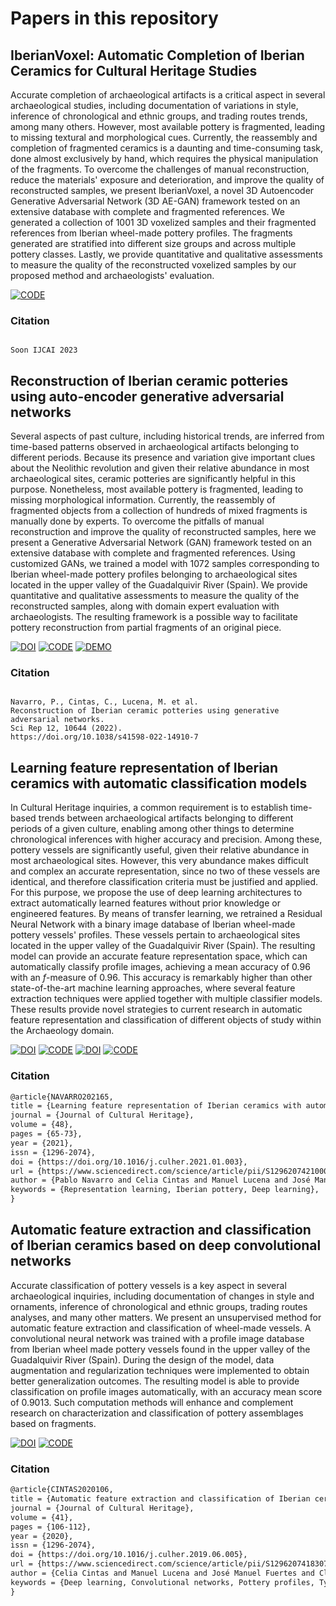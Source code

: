 # Papers in this repository

## IberianVoxel: Automatic Completion of Iberian Ceramics for Cultural Heritage Studies

Accurate completion of archaeological artifacts is a critical aspect in several archaeological studies, including documentation of variations in style, inference of chronological and ethnic groups, and trading routes trends, among many others.
However, most available pottery is fragmented, leading to missing textural and morphological cues.
Currently, the reassembly and completion of fragmented ceramics is a daunting and time-consuming task, done almost exclusively by hand, which requires the physical manipulation of the fragments.
To overcome the challenges of manual reconstruction, reduce the materials' exposure and deterioration, and improve the quality of reconstructed samples, we present IberianVoxel, a novel 3D Autoencoder Generative Adversarial Network (3D AE-GAN) framework tested on an extensive database with complete and fragmented references.
We generated a collection of $1001$ 3D voxelized samples and their fragmented references from Iberian wheel-made pottery profiles.
The fragments generated are stratified into different size groups and across multiple pottery classes.
Lastly, we provide quantitative and qualitative assessments to measure the quality of the reconstructed voxelized samples by our proposed method and archaeologists' evaluation.

<!-- [![DOI](https://img.shields.io/badge/DOI-10.1038/s41598.022.14910.7-f9f107.svg)](https://doi.org/10.1038/s41598-022-14910-7) -->

[![CODE](https://img.shields.io/badge/CODE-73ff9.svg)](https://github.com/celiacintas/vasijas/tree/iberianVox)

### Citation

```

Soon IJCAI 2023

```

## Reconstruction of Iberian ceramic potteries using auto-encoder generative adversarial networks

Several aspects of past culture, including historical trends, are inferred from time-based patterns observed in archaeological artifacts belonging to different periods. Because its presence and variation give important clues about the Neolithic revolution and given their relative abundance in most archaeological sites, ceramic potteries are significantly helpful in this purpose. Nonetheless, most available pottery is fragmented, leading to missing morphological information. Currently, the reassembly of fragmented objects from a collection of hundreds of mixed fragments is manually done by experts. To overcome the pitfalls of manual reconstruction and improve the quality of reconstructed samples, here we present a Generative Adversarial Network (GAN) framework tested on an extensive database with complete and fragmented references. Using customized GANs, we trained a model with 1072 samples corresponding to Iberian wheel-made pottery profiles belonging to archaeological sites located in the upper valley of the Guadalquivir River (Spain). We provide quantitative and qualitative assessments to measure the quality of the reconstructed samples, along with domain expert evaluation with archaeologists. The resulting framework is a possible way to facilitate pottery reconstruction from partial fragments of an original piece.

[![DOI](https://img.shields.io/badge/DOI-10.1038/s41598.022.14910.7-f9f107.svg)](https://doi.org/10.1038/s41598-022-14910-7)
[![CODE](https://img.shields.io/badge/CODE-73ff9.svg)](https://github.com/celiacintas/vasijas/tree/iberianGAN)
[![DEMO](https://img.shields.io/badge/DEMO-73ff9.svg)](https://huggingface.co/spaces/pablo1n7/iberianGAN)

### Citation

```

Navarro, P., Cintas, C., Lucena, M. et al.
Reconstruction of Iberian ceramic potteries using generative adversarial networks.
Sci Rep 12, 10644 (2022).
https://doi.org/10.1038/s41598-022-14910-7

```

## Learning feature representation of Iberian ceramics with automatic classification models

In Cultural Heritage inquiries, a common requirement is to establish time-based trends between archaeological artifacts belonging to different periods of a given culture, enabling among other things to determine chronological inferences with higher accuracy and precision.
Among these, pottery vessels are significantly useful, given their relative abundance in most archaeological sites.
However, this very abundance makes difficult and complex an accurate representation, since no two of these vessels are identical, and therefore classification criteria must be justified and applied.
For this purpose, we propose the use of deep learning architectures to extract automatically learned features without prior knowledge or engineered features.
By means of transfer learning, we retrained a Residual Neural Network with a binary image database of Iberian wheel-made pottery vessels' profiles.
These vessels pertain to archaeological sites located in the upper valley of the Guadalquivir River (Spain).
The resulting model can provide an accurate feature representation space, which can automatically classify profile images, achieving a mean accuracy of $0.96$ with an $f$-measure of $0.96$.
This accuracy is remarkably higher than other state-of-the-art machine learning approaches, where several feature extraction techniques were applied together with multiple classifier models.
These results provide novel strategies to current research in automatic feature representation and classification of different objects of study within the Archaeology domain.

[![DOI](https://img.shields.io/badge/DOI-10.1016/j.culher.2021.01.003-f9f107.svg)](https://doi.org/10.1016/j.culher.2021.01.003)
[![CODE](https://img.shields.io/badge/CODE-73ff9.svg)](https://github.com/celiacintas/vasijas/tree/unsupervised)
[![DOI](https://img.shields.io/badge/DOI-10.1016/j.culher.2021.01.003-f9f107.svg)](https://doi.org/10.1016/j.culher.2021.01.003)
[![CODE](https://img.shields.io/badge/CODE-73ff9.svg)](https://github.com/celiacintas/vasijas/tree/unsupervised)

### Citation

```Latex
@article{NAVARRO202165,
title = {Learning feature representation of Iberian ceramics with automatic classification models},
journal = {Journal of Cultural Heritage},
volume = {48},
pages = {65-73},
year = {2021},
issn = {1296-2074},
doi = {https://doi.org/10.1016/j.culher.2021.01.003},
url = {https://www.sciencedirect.com/science/article/pii/S1296207421000042},
author = {Pablo Navarro and Celia Cintas and Manuel Lucena and José Manuel Fuertes and Claudio Delrieux and Manuel Molinos},
keywords = {Representation learning, Iberian pottery, Deep learning},
}
```

## Automatic feature extraction and classification of Iberian ceramics based on deep convolutional networks

Accurate classification of pottery vessels is a key aspect in several archaeological inquiries, including documentation of changes in style and ornaments, inference of chronological and ethnic groups, trading routes analyses, and many other matters. We present an unsupervised method for automatic feature extraction and classification of wheel-made vessels. A convolutional neural network was trained with a profile image database from Iberian wheel made pottery vessels found in the upper valley of the Guadalquivir River (Spain). During the design of the model, data augmentation and regularization techniques were implemented to obtain better generalization outcomes. The resulting model is able to provide classification on profile images automatically, with an accuracy mean score of 0.9013. Such computation methods will enhance and complement research on characterization and classification of pottery assemblages based on fragments.

[![DOI](https://img.shields.io/badge/DOI-10.1016/j.culher.2019.06.005-f9f107.svg)](https://doi.org/10.1016/j.culher.2019.06.005)
[![CODE](https://img.shields.io/badge/CODE-73ff9.svg)](https://github.com/celiacintas/vasijas/tree/classification)

### Citation

```Latex
@article{CINTAS2020106,
title = {Automatic feature extraction and classification of Iberian ceramics based on deep convolutional networks},
journal = {Journal of Cultural Heritage},
volume = {41},
pages = {106-112},
year = {2020},
issn = {1296-2074},
doi = {https://doi.org/10.1016/j.culher.2019.06.005},
url = {https://www.sciencedirect.com/science/article/pii/S1296207418307775},
author = {Celia Cintas and Manuel Lucena and José Manuel Fuertes and Claudio Delrieux and Pablo Navarro and Rolando González-José and Manuel Molinos},
keywords = {Deep learning, Convolutional networks, Pottery profiles, Typologies},
}
```
